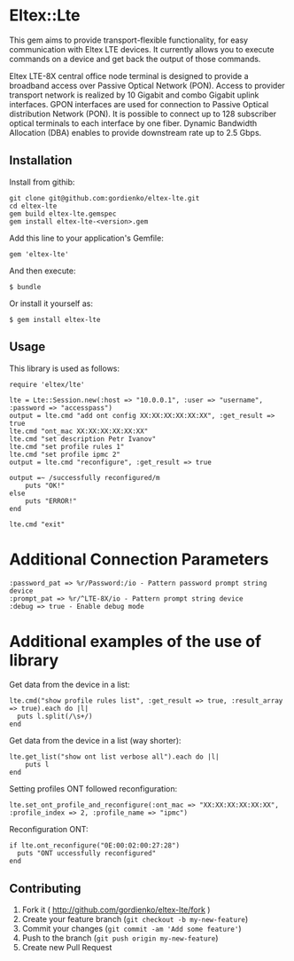 # Eltex::Lte

This gem aims to provide transport-flexible functionality, for easy communication with Eltex LTE devices. It currently allows you to execute commands on a device and get back the output of those commands.

Eltex LTE-8X central office node terminal is designed to provide a broadband access over Passive Optical Network (PON). Access to provider transport network  is realized by 10 Gigabit and combo Gigabit uplink interfaces. GPON interfaces are used for connection to Passive Optical distribution Network (PON). It is possible to connect up to 128 subscriber optical terminals to each interface by one fiber. Dynamic Bandwidth Allocation (DBA) enables to provide downstream rate up to 2.5 Gbps.

## Installation

Install from githib:

    git clone git@github.com:gordienko/eltex-lte.git
    cd eltex-lte
    gem build eltex-lte.gemspec
    gem install eltex-lte-<version>.gem

Add this line to your application's Gemfile:

    gem 'eltex-lte'

And then execute:

    $ bundle

Or install it yourself as:
    
    $ gem install eltex-lte

## Usage

This library is used as follows:

    require 'eltex/lte'

    lte = Lte::Session.new(:host => "10.0.0.1", :user => "username", :password => "accesspass")
    output = lte.cmd "add ont config XX:XX:XX:XX:XX:XX", :get_result => true
    lte.cmd "ont_mac XX:XX:XX:XX:XX:XX"
    lte.cmd "set description Petr Ivanov"
    lte.cmd "set profile rules 1"
    lte.cmd "set profile ipmc 2"
    output = lte.cmd "reconfigure", :get_result => true
    
    output =~ /successfully reconfigured/m
        puts "OK!"
    else
        puts "ERROR!"
    end
    
    lte.cmd "exit"

# Additional Connection Parameters

    :password_pat => %r/Password:/io - Pattern password prompt string device
    :prompt_pat => %r/^LTE-8X/io - Pattern prompt string device
    :debug => true - Enable debug mode

# Additional examples of the use of library

Get data from the device in a list:

    lte.cmd("show profile rules list", :get_result => true, :result_array => true).each do |l|
      puts l.split(/\s+/)
    end

Get data from the device in a list (way shorter):

    lte.get_list("show ont list verbose all").each do |l|
        puts l
    end

Setting profiles ONT followed reconfiguration:

    lte.set_ont_profile_and_reconfigure(:ont_mac => "XX:XX:XX:XX:XX:XX", :profile_index => 2, :profile_name => "ipmc")

Reconfiguration ONT:

    if lte.ont_reconfigure("0E:00:02:00:27:28")
      puts "ONT uccessfully reconfigured"
    end

## Contributing

1. Fork it ( http://github.com/gordienko/eltex-lte/fork )
2. Create your feature branch (`git checkout -b my-new-feature`)
3. Commit your changes (`git commit -am 'Add some feature'`)
4. Push to the branch (`git push origin my-new-feature`)
5. Create new Pull Request
